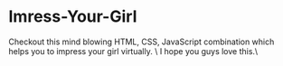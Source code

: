 # Imress-Your-Girl
Checkout this mind blowing HTML, CSS, JavaScript combination which helps you to impress your girl virtually.
\\ I hope you guys love this.\\
